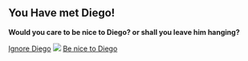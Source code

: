 ## You Have met Diego!
**Would you care to be nice to Diego? or shall you leave him hanging?**


[Ignore Diego](find-swip.md)
![](https://images.app.goo.gl/3WWRdCuZ5hWVV1o9A)
[Be nice to Diego](go-parade.md)